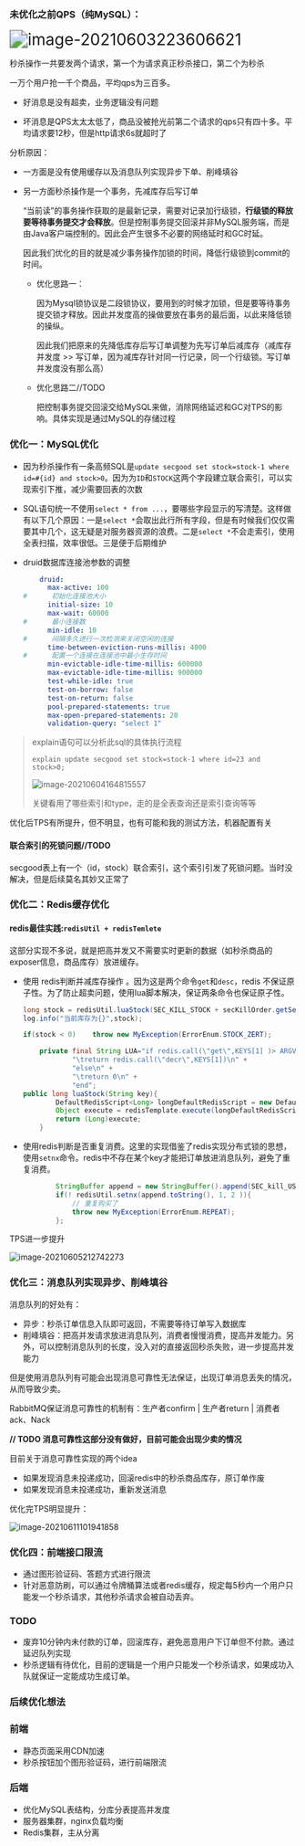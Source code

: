 ### 未优化之前QPS（纯MySQL）：

<img src="C:%5CDocuments(%E8%B5%84%E6%96%99)%5CLearning%5C%E8%AE%A1%E7%AE%97%E6%9C%BA%E7%BD%91%E7%BB%9C-%E5%B0%8F%E6%B2%88%5Cimg%5Cimage-20210603223606621.png" alt="image-20210603223606621" style="zoom:200%;" />

秒杀操作一共要发两个请求，第一个为请求真正秒杀接口，第二个为秒杀

一万个用户抢一千个商品，平均qps为三百多。

- 好消息是没有超卖，业务逻辑没有问题

- 坏消息是QPS太太太低了，商品没被抢光前第二个请求的qps只有四十多。平均请求要12秒，但是http请求6s就超时了

分析原因：

- 一方面是没有使用缓存以及消息队列实现异步下单、削峰填谷

- 另一方面秒杀操作是一个事务，先减库存后写订单

  “当前读”的事务操作获取的是最新记录，需要对记录加行级锁，**行级锁的释放要等待事务提交才会释放**。但是控制事务提交回滚并非MySQL服务端，而是由Java客户端控制的。因此会产生很多不必要的网络延时和GC时延。

  因此我们优化的目的就是减少事务操作加锁的时间，降低行级锁到commit的时间。

  - 优化思路一：

    因为Mysql锁协议是二段锁协议，要用到的时候才加锁，但是要等待事务提交锁才释放。因此并发度高的操做要放在事务的最后面，以此来降低锁的操纵。

    因此我们把原来的先降低库存后写订单调整为先写订单后减库存（减库存并发度 >> 写订单，因为减库存针对同一行记录，同一个行级锁。写订单并发度没有那么高）

  - 优化思路二//TODO

    把控制事务提交回滚交给MySQL来做，消除网络延迟和GC对TPS的影响。具体实现是通过MySQL的存储过程


### 优化一：MySQL优化

- 因为秒杀操作有一条高频SQL是`update secgood set stock=stock-1 where id=#{id} and stock>0`。因为为`ID`和`STOCK`这两个字段建立联合索引，可以实现索引下推，减少需要回表的次数

- SQL语句统一不使用`select * from ...`，要哪些字段显示的写清楚。这样做有以下几个原因：一是`select *`会取出此行所有字段，但是有时候我们仅仅需要其中几个，这无疑是对服务器资源的浪费。二是`select *`不会走索引，使用全表扫描，效率很低。三是便于后期维护

- druid数据库连接池参数的调整

  ```YAML
      druid:
        max-active: 100
  #      初始化连接池大小
        initial-size: 10
        max-wait: 60000
  #      最小连接数
        min-idle: 10
  #      间隔多久进行一次检测来关闭空闲的连接
        time-between-eviction-runs-millis: 4000
  #      配置一个连接在连接池中最小生存时间
        min-evictable-idle-time-millis: 600000
        max-evictable-idle-time-millis: 900000
        test-while-idle: true
        test-on-borrow: false
        test-on-return: false
        pool-prepared-statements: true
        max-open-prepared-statements: 20
        validation-query: "select 1"
  ```

> explain语句可以分析此sql的具体执行流程
>
> `explain update secgood set stock=stock-1 where id=23 and stock>0;`
>
> ![image-20210604164815557](C:%5CDocuments(%E8%B5%84%E6%96%99)%5CLearning%5C%E8%AE%A1%E7%AE%97%E6%9C%BA%E7%BD%91%E7%BB%9C-%E5%B0%8F%E6%B2%88%5Cimg%5Cimage-20210604164815557.png)
>
> 关键看用了哪些索引和type，走的是全表查询还是索引查询等等

优化后TPS有所提升，但不明显，也有可能和我的测试方法，机器配置有关

#### 联合索引的死锁问题//TODO

secgood表上有一个（id，stock）联合索引，这个索引引发了死锁问题。当时没解决，但是后续莫名其妙又正常了

### 优化二：Redis缓存优化

#### redis最佳实践:`redisUtil + redisTemlete`


这部分实现不多说，就是把高并发又不需要实时更新的数据（如秒杀商品的exposer信息，商品库存）放进缓存。

- 使用 redis判断并减库存操作 。因为这是两个命令`get`和`desc`，redis 不保证原子性。为了防止超卖问题，使用lua脚本解决，保证两条命令也保证原子性。

  ```java
  long stock = redisUtil.luaStock(SEC_KILL_STOCK + secKillOrder.getSecId());
  log.info("当前库存为{}",stock);
  
  if(stock < 0)    throw new MyException(ErrorEnum.STOCK_ZERT);
  ```

  ```JAVA
      private final String LUA="if redis.call(\"get\",KEYS[1] )> ARGV[1] then\n" +
              "\treturn redis.call(\"decr\",KEYS[1])\n" +
              "else\n" +
              "\treturn 0\n" +
              "end";    
  public long luaStock(String key){
          DefaultRedisScript<Long> longDefaultRedisScript = new DefaultRedisScript<>(LUA,Long.class);
          Object execute = redisTemplate.execute(longDefaultRedisScript, Collections.singletonList(key),0);
          return (Long)execute;
      }
  ```

- 使用redis判断是否重复消费。这里的实现借鉴了redis实现分布式锁的思想，使用`setnx`命令。redis中不存在某个key才能把订单放进消息队列，避免了重复消费。

  ```JAVA
          StringBuffer append = new StringBuffer().append(SEC_kill_USER + secKillOrder.getSecId()).append(":").append(secKillOrder.getUserId());
          if(! redisUtil.setnx(append.toString(), 1, 2 )){
              // 重复购买了
              throw new MyException(ErrorEnum.REPEAT);
          };
  ```
  

TPS进一步提升

![image-20210605212742273](C:%5CDocuments(%E8%B5%84%E6%96%99)%5CLearning%5C%E8%AE%A1%E7%AE%97%E6%9C%BA%E7%BD%91%E7%BB%9C-%E5%B0%8F%E6%B2%88%5Cimg%5Cimage-20210605212742273.png)

### 优化三：消息队列实现异步、削峰填谷

消息队列的好处有：

- 异步：秒杀订单信息入队即可返回，不需要等待订单写入数据库
- 削峰填谷：把高并发请求放进消息队列，消费者慢慢消费，提高并发能力。另外，可以控制消息队列的长度，没入对的直接返回秒杀失败，进一步提高并发能力

但是使用消息队列有可能会出现消息可靠性无法保证，出现订单消息丢失的情况，从而导致少卖。

RabbitMQ保证消息可靠性的机制有：生产者confirm | 生产者return | 消费者ack、Nack 

**// TODO 消息可靠性这部分没有做好，目前可能会出现少卖的情况**

目前关于消息可靠性实现的两个idea

- 如果发现消息未投递成功，回滚redis中的秒杀商品库存，原订单作废
- 如果发现消息未投递成功，重新发送消息

优化完TPS明显提升：

![image-20210611101941858](C:%5CDocuments(%E8%B5%84%E6%96%99)%5CLearning%5C%E8%AE%A1%E7%AE%97%E6%9C%BA%E7%BD%91%E7%BB%9C-%E5%B0%8F%E6%B2%88%5Cimg%5Cimage-20210611101941858.png)

### 优化四：前端接口限流

- 通过图形验证码、答题方式进行限流
- 针对恶意防刷，可以通过令牌桶算法或者redis缓存，规定每5秒内一个用户只能发一个秒杀请求，其他秒杀请求会被自动丢弃。

### TODO

- 废弃10分钟内未付款的订单，回滚库存，避免恶意用户下订单但不付款。通过延迟队列实现
- 秒杀逻辑有待优化，目前的逻辑是一个用户只能发一个秒杀请求，如果成功入队就保证一定能成功生成订单。

### 后续优化想法

### 前端

- 静态页面采用CDN加速
- 秒杀按钮加个图形验证码，进行前端限流

### 后端

- 优化MySQL表结构，分库分表提高并发度
- 服务器集群，nginx负载均衡
- Redis集群，主从分离





